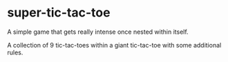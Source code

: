 # super-tic-tac-toe
A simple game that gets really intense once nested within itself.

A collection of 9 tic-tac-toes within a giant tic-tac-toe with some additional rules.
